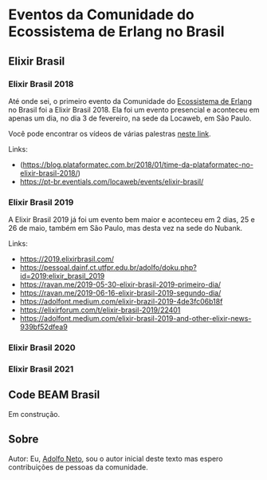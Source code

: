 # Eventos da Comunidade do Ecossistema de Erlang no Brasil


## Elixir Brasil


### Elixir Brasil 2018

Até onde sei, o primeiro evento da Comunidade do [Ecossistema de Erlang](https://erlef.org/) no Brasil foi a Elixir Brasil 2018. Ela foi um evento presencial e aconteceu em apenas um dia, no dia 3 de fevereiro, na sede da Locaweb, em São Paulo. 

Você pode encontrar os vídeos de várias palestras [neste link](https://pt-br.eventials.com/locaweb/events/elixir-brasil/).

Links:
- (https://blog.plataformatec.com.br/2018/01/time-da-plataformatec-no-elixir-brasil-2018/)
- https://pt-br.eventials.com/locaweb/events/elixir-brasil/

### Elixir Brasil 2019

A Elixir Brasil 2019 já foi um evento bem maior e aconteceu em 2 dias, 25 e 26 de maio, também em São Paulo, mas desta vez na sede do Nubank.

Links:

- https://2019.elixirbrasil.com/
- https://pessoal.dainf.ct.utfpr.edu.br/adolfo/doku.php?id=2019:elixir_brasil_2019
- https://ravan.me/2019-05-30-elixir-brasil-2019-primeiro-dia/
- https://ravan.me/2019-06-16-elixir-brasil-2019-segundo-dia/
- https://adolfont.medium.com/elixir-brazil-2019-4de3fc06b18f
- https://elixirforum.com/t/elixir-brasil-2019/22401
- https://adolfont.medium.com/elixir-brasil-2019-and-other-elixir-news-939bf52dfea9


### Elixir Brasil 2020


### Elixir Brasil 2021


## Code BEAM Brasil

Em construção.












## Sobre


Autor: Eu, [Adolfo Neto](https://adolfont.github.io/), sou o autor inicial deste texto mas espero contribuições de pessoas da comunidade.
